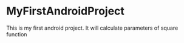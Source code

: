 MyFirstAndroidProject
=====================

This is my first android project. It will calculate parameters of square function
